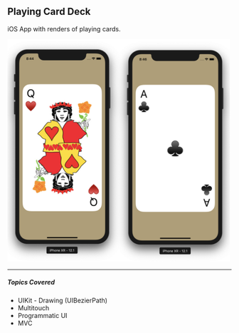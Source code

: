 ## Playing Card Deck

iOS App with renders of playing cards.

<img src="screenshot.png" alt="App Screenshot" width="500" height="500">

---

##### Topics Covered

* UIKit - Drawing (UIBezierPath)
* Multitouch
* Programmatic UI
* MVC

